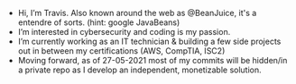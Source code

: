 - Hi, I’m Travis. Also known around the web as @BeanJuice, it's a entendre of sorts. (hint: google JavaBeans)
- I’m interested in cybersecurity and coding is my passion.
- I’m currently working as an IT technician & building a few side projects out in between my certifications (AWS, CompTIA, ISC2)
- Moving forward, as of 27-05-2021 most of my commits will be hidden/in a private repo as I develop an independent, monetizable solution.
<!---
BeanJuice/BeanJuice is a ✨ special ✨ repository because its `README.md` (this file) appears on your GitHub profile.
You can click the Preview link to take a look at your changes.
--->

